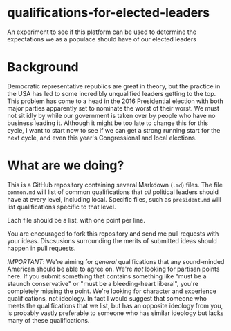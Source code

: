 # qualifications-for-elected-leaders
An experiment to see if this platform can be used to determine the expectations we as a populace should have of our elected leaders

# Background

Democratic representative republics are great in theory, but the practice in the USA has led to some incredibly unqualified leaders getting to the top.
This problem has come to a head in the 2016 Presidential election with both major parties apparently set to
nominate the worst of their worst. We must not sit idly by while our government is taken over by people who have no business
leading it. Although it might be too late to change this for this cycle, I want to start now to see if we can
get a strong running start for the next cycle, and even this year's Congressional and local elections.

# What are we doing?

This is a GitHub repository containing several Markdown (`.md`) files.  The file `common.md` will list of common qualifications
that *all* political leaders should have at every level, including local.  Specific files, such as `president.md` will list qualifications
specific to that level.

Each file should be a list, with one point per line.

You are encouraged to fork this repository and send me pull requests with your ideas. Discsusions surrounding the merits
of submitted ideas should happen in pull requests.

*IMPORTANT*: We're aiming for _general_ qualifications that any sound-minded American should be able to agree on. We're
_not_ looking for partisan points here.  If you submit something that contains something like "must be a staunch conservative"
or "must be a bleeding-heart liberal", you're completely missing the point.  We're looking for character and experience qualifications,
not ideology.  In fact I would suggest that someone who meets the qualifications that we list, but has an opposite ideology from you,
is probably vastly preferable to someone who has similar ideology but lacks many of these qualifications.


